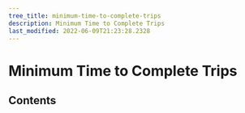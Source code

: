 ```yaml
---
tree_title: minimum-time-to-complete-trips
description: Minimum Time to Complete Trips
last_modified: 2022-06-09T21:23:28.2328
---
```


# Minimum Time to Complete Trips

## Contents
